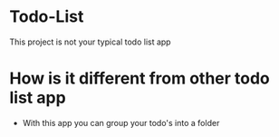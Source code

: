 # Todo-List
This project is not your typical todo list app

# How is it different from other todo list app 

* With this app you can group your todo's into a folder 
